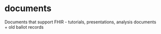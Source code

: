 # documents
Documents that support FHIR - tutorials, presentations, analysis documents + old ballot records
